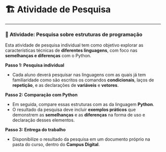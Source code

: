 
#  🏗️ Atividade de Pesquisa 

---

### 🤖 **Atividade: Pesquisa sobre estruturas de programação** 

Esta atividade de pesquisa individual tem como objetivo explorar as características técnicas de **diferentes linguagens**, com foco nas **semelhanças e diferenças** com o Python.

**Passo 1: Pesquisa individual**

- Cada aluno deverá pesquisar nas linguagens com as quais já tem familiaridade como são escritos os comandos **condicionais**, laços de **repetição**, e as declarações de **variáveis** e **vetores**.

**Passo 2: Comparação com Python**

- Em seguida, compare essas estruturas com as da linguagem **Python**. 
- O resultado da pesquisa deve incluir **exemplos práticos** que demonstrem as **semelhanças** e as **diferenças** na forma de uso e declaração desses elementos.

**Passo 3: Entrega do trabalho**

- Disponibilize o resultado da pesquisa em um documento próprio na pasta do curso, dentro do **Campus Digital**.

